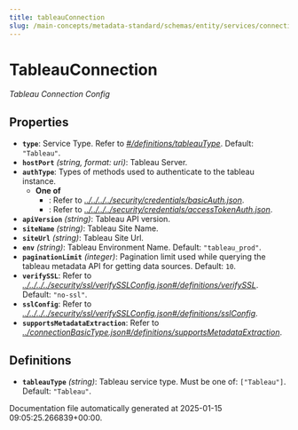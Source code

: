 ```yaml
---
title: tableauConnection
slug: /main-concepts/metadata-standard/schemas/entity/services/connections/dashboard/tableauconnection
---
```


# TableauConnection

*Tableau Connection Config*

## Properties

- **`type`**: Service Type. Refer to *[#/definitions/tableauType](#definitions/tableauType)*. Default: `"Tableau"`.
- **`hostPort`** *(string, format: uri)*: Tableau Server.
- **`authType`**: Types of methods used to authenticate to the tableau instance.
  - **One of**
    - : Refer to *[../../../../security/credentials/basicAuth.json](#/../../../security/credentials/basicAuth.json)*.
    - : Refer to *[../../../../security/credentials/accessTokenAuth.json](#/../../../security/credentials/accessTokenAuth.json)*.
- **`apiVersion`** *(string)*: Tableau API version.
- **`siteName`** *(string)*: Tableau Site Name.
- **`siteUrl`** *(string)*: Tableau Site Url.
- **`env`** *(string)*: Tableau Environment Name. Default: `"tableau_prod"`.
- **`paginationLimit`** *(integer)*: Pagination limit used while querying the tableau metadata API for getting data sources. Default: `10`.
- **`verifySSL`**: Refer to *[../../../../security/ssl/verifySSLConfig.json#/definitions/verifySSL](#/../../../security/ssl/verifySSLConfig.json#/definitions/verifySSL)*. Default: `"no-ssl"`.
- **`sslConfig`**: Refer to *[../../../../security/ssl/verifySSLConfig.json#/definitions/sslConfig](#/../../../security/ssl/verifySSLConfig.json#/definitions/sslConfig)*.
- **`supportsMetadataExtraction`**: Refer to *[../connectionBasicType.json#/definitions/supportsMetadataExtraction](#/connectionBasicType.json#/definitions/supportsMetadataExtraction)*.
## Definitions

- **`tableauType`** *(string)*: Tableau service type. Must be one of: `["Tableau"]`. Default: `"Tableau"`.


Documentation file automatically generated at 2025-01-15 09:05:25.266839+00:00.
